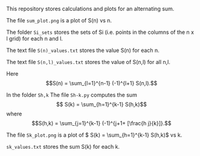 This repository stores calculations and plots for an alternating sum.

The file `sum_plot.png` is a plot of S(n) vs n.

The folder `Si_sets` stores the sets of Si (i.e. points in the columns of the n x l grid) for each n and l. 

The text file `S(n)_values.txt` stores the value S(n) for each n.

The text file `S(n,l)_values.txt` stores the value of S(n,l) for all n,l.

Here $$S(n) = \sum_{l=1}^{n-1} (-1)^{l+1} S(n,l).$$


In the folder `Sh,k`
The file `Sh-k.py` computes the sum $$ S(k) = \sum_{h=1}^{k-1} S(h,k)$$ where $$S(h,k) = \sum_{j=1}^{k-1} (-1)^{j+1+ [\frac{h j}{k}]}.$$

The file `Sk_plot.png` is a plot of $ S(k) = \sum_{h=1}^{k-1} S(h,k)$ vs k.

`sk_values.txt` stores the sum S(k) for each k.